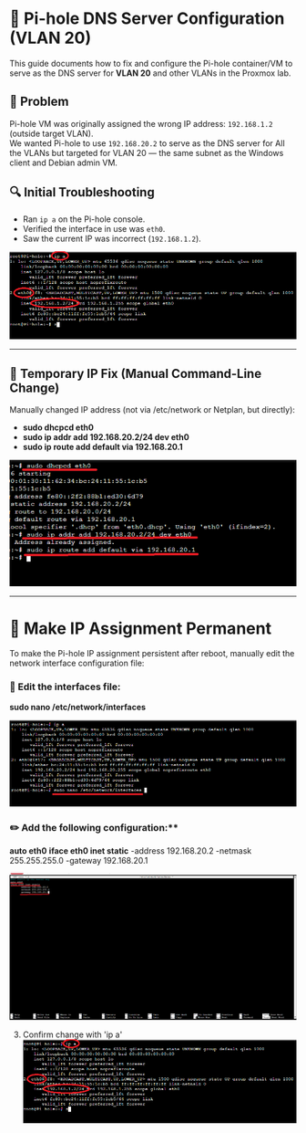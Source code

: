 # 🧩 Pi-hole DNS Server Configuration (VLAN 20)

This guide documents how to fix and configure the Pi-hole container/VM to serve as the DNS server for **VLAN 20** and other VLANs in the Proxmox lab.

## 📌 Problem

Pi-hole VM was originally assigned the wrong IP address: `192.168.1.2` (outside target VLAN).  
We wanted Pi-hole to use `192.168.20.2` to serve as the DNS server for All the VLANs but targeted for VLAN 20 — the same subnet as the Windows client and Debian admin VM.

## 🔍 Initial Troubleshooting

- Ran `ip a` on the Pi-hole console.
- Verified the interface in use was `eth0`.
- Saw the current IP was incorrect (`192.168.1.2`).
  
![Pihole IP address before change](1_IP.png)

---


## 🧪 Temporary IP Fix (Manual Command-Line Change)

Manually changed IP address (not via /etc/network or Netplan, but directly):

- **sudo dhcpcd eth0**
- **sudo ip addr add 192.168.20.2/24 dev eth0**
- **sudo ip route add default via 192.168.20.1**
  
![Config_Temp_IP](2_Config_IP.png)

---

# 💾 Make IP Assignment Permanent

To make the Pi-hole IP assignment persistent after reboot, manually edit the network interface configuration file:

### 📝 Edit the interfaces file:

**sudo nano /etc/network/interfaces**

![Edit_Int](3_Edit_Int.png)

### ✏️ Add the following configuration:**
**auto eth0**
**iface eth0 inet static**
     -address 192.168.20.2
     -netmask 255.255.255.0
     -gateway 192.168.20.1

![Config_Perm_IP](4_Perm_IP.png)


3. Confirm change with 'ip a'
![Confirm Change](3_Confirm.png)

